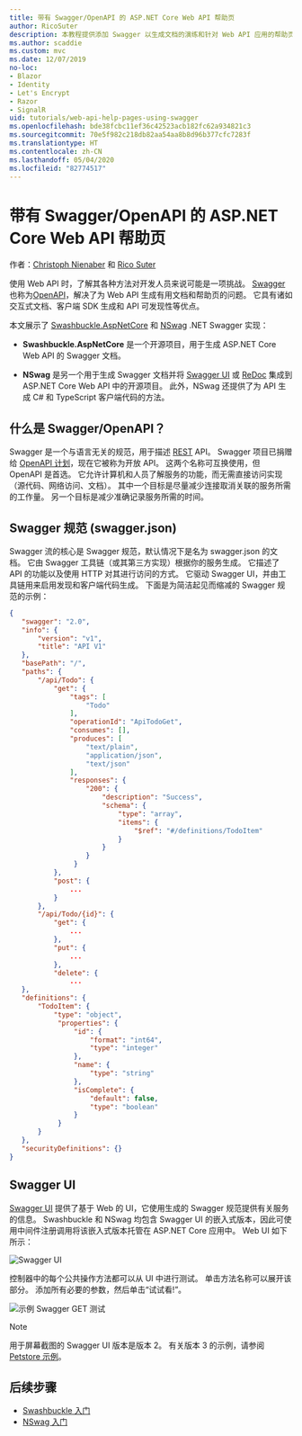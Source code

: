 ```yaml
---
title: 带有 Swagger/OpenAPI 的 ASP.NET Core Web API 帮助页
author: RicoSuter
description: 本教程提供添加 Swagger 以生成文档的演练和针对 Web API 应用的帮助页。
ms.author: scaddie
ms.custom: mvc
ms.date: 12/07/2019
no-loc:
- Blazor
- Identity
- Let's Encrypt
- Razor
- SignalR
uid: tutorials/web-api-help-pages-using-swagger
ms.openlocfilehash: bde38fcbc11ef36c42523acb182fc62a934821c3
ms.sourcegitcommit: 70e5f982c218db82aa54aa8b8d96b377cfc7283f
ms.translationtype: HT
ms.contentlocale: zh-CN
ms.lasthandoff: 05/04/2020
ms.locfileid: "82774517"
---
```

# <a name="aspnet-core-web-api-help-pages-with-swagger--openapi"></a>带有 Swagger/OpenAPI 的 ASP.NET Core Web API 帮助页

作者：[Christoph Nienaber](https://twitter.com/zuckerthoben) 和 [Rico Suter](https://blog.rsuter.com/)

使用 Web API 时，了解其各种方法对开发人员来说可能是一项挑战。 [Swagger](https://swagger.io/) 也称为[OpenAPI](https://www.openapis.org/)，解决了为 Web API 生成有用文档和帮助页的问题。 它具有诸如交互式文档、客户端 SDK 生成和 API 可发现性等优点。

本文展示了 [Swashbuckle.AspNetCore](https://github.com/domaindrivendev/Swashbuckle.AspNetCore) 和 [NSwag](https://github.com/RicoSuter/NSwag) .NET Swagger 实现：

* **Swashbuckle.AspNetCore** 是一个开源项目，用于生成 ASP.NET Core Web API 的 Swagger 文档。

* **NSwag** 是另一个用于生成 Swagger 文档并将 [Swagger UI](https://swagger.io/swagger-ui/) 或 [ReDoc](https://github.com/Rebilly/ReDoc) 集成到 ASP.NET Core Web API 中的开源项目。 此外，NSwag 还提供了为 API 生成 C# 和 TypeScript 客户端代码的方法。

## <a name="what-is-swagger--openapi"></a>什么是 Swagger/OpenAPI？

Swagger 是一个与语言无关的规范，用于描述 [REST](https://en.wikipedia.org/wiki/Representational_state_transfer) API。 Swagger 项目已捐赠给 [OpenAPI 计划](https://www.openapis.org/)，现在它被称为开放 API。 这两个名称可互换使用，但 OpenAPI 是首选。 它允许计算机和人员了解服务的功能，而无需直接访问实现（源代码、网络访问、文档）。 其中一个目标是尽量减少连接取消关联的服务所需的工作量。 另一个目标是减少准确记录服务所需的时间。

## <a name="swagger-specification-swaggerjson"></a>Swagger 规范 (swagger.json)

Swagger 流的核心是 Swagger 规范，默认情况下是名为 swagger.json 的文档。 它由 Swagger 工具链（或其第三方实现）根据你的服务生成。 它描述了 API 的功能以及使用 HTTP 对其进行访问的方式。 它驱动 Swagger UI，并由工具链用来启用发现和客户端代码生成。 下面是为简洁起见而缩减的 Swagger 规范的示例：

```json
{
   "swagger": "2.0",
   "info": {
       "version": "v1",
       "title": "API V1"
   },
   "basePath": "/",
   "paths": {
       "/api/Todo": {
           "get": {
               "tags": [
                   "Todo"
               ],
               "operationId": "ApiTodoGet",
               "consumes": [],
               "produces": [
                   "text/plain",
                   "application/json",
                   "text/json"
               ],
               "responses": {
                   "200": {
                       "description": "Success",
                       "schema": {
                           "type": "array",
                           "items": {
                               "$ref": "#/definitions/TodoItem"
                           }
                       }
                   }
                }
           },
           "post": {
               ...
           }
       },
       "/api/Todo/{id}": {
           "get": {
               ...
           },
           "put": {
               ...
           },
           "delete": {
               ...
   },
   "definitions": {
       "TodoItem": {
           "type": "object",
            "properties": {
                "id": {
                    "format": "int64",
                    "type": "integer"
                },
                "name": {
                    "type": "string"
                },
                "isComplete": {
                    "default": false,
                    "type": "boolean"
                }
            }
       }
   },
   "securityDefinitions": {}
}
```

## <a name="swagger-ui"></a>Swagger UI

[Swagger UI](https://swagger.io/swagger-ui/) 提供了基于 Web 的 UI，它使用生成的 Swagger 规范提供有关服务的信息。 Swashbuckle 和 NSwag 均包含 Swagger UI 的嵌入式版本，因此可使用中间件注册调用将该嵌入式版本托管在 ASP.NET Core 应用中。 Web UI 如下所示：

![Swagger UI](web-api-help-pages-using-swagger/_static/swagger-ui.png)

控制器中的每个公共操作方法都可以从 UI 中进行测试。 单击方法名称可以展开该部分。 添加所有必要的参数，然后单击“试试看!”。

![示例 Swagger GET 测试](web-api-help-pages-using-swagger/_static/get-try-it-out.png)

> [!NOTE]
> 用于屏幕截图的 Swagger UI 版本是版本 2。 有关版本 3 的示例，请参阅 [Petstore 示例](https://petstore.swagger.io/)。

## <a name="next-steps"></a>后续步骤

* [Swashbuckle 入门](xref:tutorials/get-started-with-swashbuckle)
* [NSwag 入门](xref:tutorials/get-started-with-nswag)
